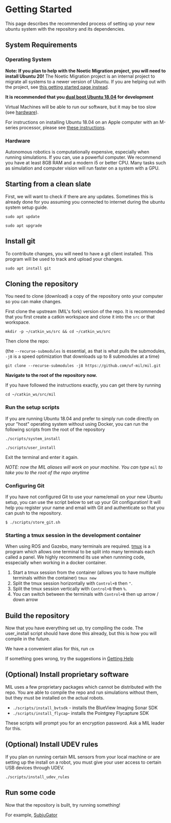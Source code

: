 # Getting Started
This page describes the recommended process of setting up your new ubuntu system with the repository and its dependencies.

## System Requirements

### Operating System

**Note: If you plan to help with the Noetic Migration project, you will need
to install Ubuntu 20!** The Noetic Migration project is an internal project to
migrate all systems to a newer version of Ubuntu. If you are helping out with
the project, see [this getting started page instead](https://noetic.cbrxyz.com/docs/software/getting_started.html).

**It is recommended that you [dual boot Ubuntu 18.04](https://help.ubuntu.com/community/WindowsDualBoot) for development**

Virtual Machines will be able to run our software, but it may be too slow (see [hardware](#hardware)).

For instructions on installing Ubuntu 18.04 on an Apple computer with an M-series processor, please see [these instructions](/docs/development/apple_mseries_ubuntu_setup.md).

### Hardware

Autonomous robotics is computationally expensive, especially when running simulations.
If you can, use a powerful computer. We recommend you have at least 8GB RAM and a modern i5 or better CPU. Many tasks such as simulation and computer vision will run faster on a system with a GPU.

## Starting from a clean slate

First, we will want to check if there are any updates. Sometimes this is already done for you assuming you connected to internet during the ubuntu system setup guide.

`sudo apt update`

`sudo apt upgrade`

## Install git

To contribute changes, you will need to have a git client installed. This program will be used to track and upload your changes.

`sudo apt install git`

## Cloning the repository

You need to clone (download) a copy of the repository onto your computer so you can make changes.

First clone the upstream (MIL's fork) version of the repo.
It is recommended that you first create a catkin workspace
and clone it into the `src` or that workspace.

`mkdir -p ~/catkin_ws/src && cd ~/catkin_ws/src`

Then clone the repo:

(the `--recurse-submodules` is essential, as that is what pulls the submodules, `-j8` is a speed optimization that downloads up to 8 submodules at a time)

`git clone --recurse-submodules -j8 https://github.com/uf-mil/mil.git`

**Navigate to the root of the repository now.**

If you have followed the instructions exactly, you can get there by running

`cd ~/catkin_ws/src/mil`

### Run the setup scripts

If you are running Ubuntu 18.04 and prefer to simply run code directly on your "host"
operating system without using Docker, you can run the following scripts from the root of the repository

`./scripts/system_install`

`./scripts/user_install`

Exit the terminal and enter it again.

*NOTE: now the MIL aliases will work on your machine. You can type* `mil` *to take you to the root of the repo anytime*

### Configuring Git

If you have not configured Git to use your name/email on your new Ubuntu setup, you can use the script below to set up your Git configuration! It will help you register your name and email with Git and authenticate so that you can push to the repository.

```
$ ./scripts/store_git.sh
```

### Starting a tmux session in the development container
When using ROS and Gazebo, many terminals are required. [tmux](https://www.hamvocke.com/blog/a-quick-and-easy-guide-to-tmux/) is a program which allows one terminal to be split into many terminals each called a panel. We highly recommend its use when runnning code, esspecially when working in a docker container.

1. Start a tmux session from the container (allows you to have multiple terminals within the container) `tmux new`
1. Split the tmux session horizontally with `Control+B` then `"`.
1. Split the tmux session vertically with `Control+B` then `%`.
1. You can switch between the terminals with `Control+B` then up arrow / down arrow

## Build the repository
Now that you have everything set up, try compiling the code. The user_install script should have done this already, but this is how you will compile in the future.

We have a convenient alias for this, run `cm`

If something goes wrong, try the suggestions in [Getting Help](help)

## (Optional) Install proprietary software
MIL uses a few proprietary packages which cannot be distributed with the repo.
You are able to compile the repo and run simulations without them, but
they must be installed on the actual robots.

* `./scripts/install_bvtsdk` - installs the BlueView Imaging Sonar SDK
* `./scripts/install_flycap`- installs the Pointgrey Flycapture SDK

These scripts will prompt you for an encryption password. Ask a MIL leader for this.

## (Optional) Install UDEV rules
If you plan on running certain MIL sensors from your local machine
or are setting up the install on a robot, you must give your user
access to certain USB devices through UDEV.

`./scripts/install_udev_rules`

## Run some code
Now that the repository is built, try running something!

For example, [SubjuGator](/docs/subjugator/index)
